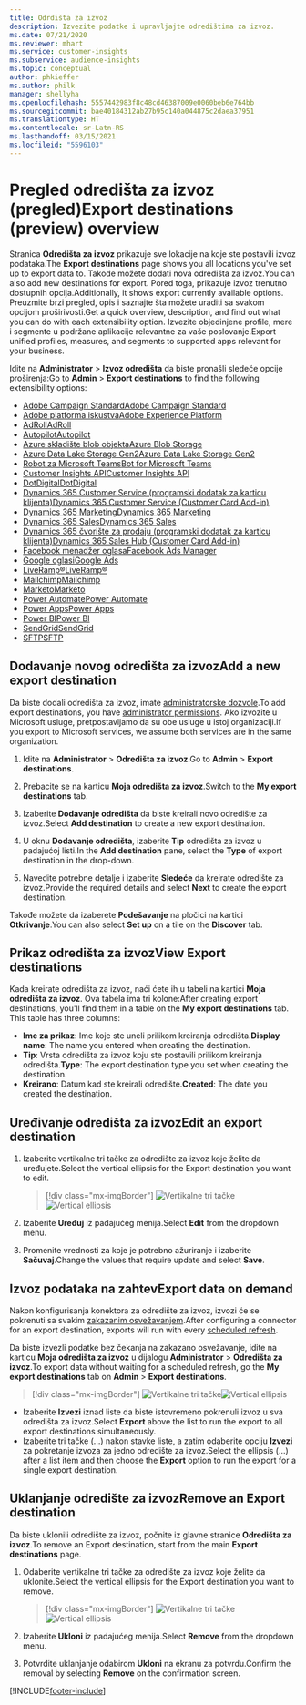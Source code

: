 ```yaml
---
title: Odrdišta za izvoz
description: Izvezite podatke i upravljajte odredištima za izvoz.
ms.date: 07/21/2020
ms.reviewer: mhart
ms.service: customer-insights
ms.subservice: audience-insights
ms.topic: conceptual
author: phkieffer
ms.author: philk
manager: shellyha
ms.openlocfilehash: 5557442983f8c48cd46387009e0060beb6e764bb
ms.sourcegitcommit: bae40184312ab27b95c140a044875c2daea37951
ms.translationtype: HT
ms.contentlocale: sr-Latn-RS
ms.lasthandoff: 03/15/2021
ms.locfileid: "5596103"
---
```

# <a name="export-destinations-preview-overview"></a><span data-ttu-id="2f113-103">Pregled odredišta za izvoz (pregled)</span><span class="sxs-lookup"><span data-stu-id="2f113-103">Export destinations (preview) overview</span></span>

<span data-ttu-id="2f113-104">Stranica **Odredišta za izvoz** prikazuje sve lokacije na koje ste postavili izvoz podataka.</span><span class="sxs-lookup"><span data-stu-id="2f113-104">The **Export destinations** page shows you all locations you've set up to export data to.</span></span> <span data-ttu-id="2f113-105">Takođe možete dodati nova odredišta za izvoz.</span><span class="sxs-lookup"><span data-stu-id="2f113-105">You can also add new destinations for export.</span></span> <span data-ttu-id="2f113-106">Pored toga, prikazuje izvoz trenutno dostupnih opcija.</span><span class="sxs-lookup"><span data-stu-id="2f113-106">Additionally, it shows export currently available options.</span></span> <span data-ttu-id="2f113-107">Preuzmite brzi pregled, opis i saznajte šta možete uraditi sa svakom opcijom proširivosti.</span><span class="sxs-lookup"><span data-stu-id="2f113-107">Get a quick overview, description, and find out what you can do with each extensibility option.</span></span> <span data-ttu-id="2f113-108">Izvezite objedinjene profile, mere i segmente u podržane aplikacije relevantne za vaše poslovanje.</span><span class="sxs-lookup"><span data-stu-id="2f113-108">Export unified profiles, measures, and segments to supported apps relevant for your business.</span></span>

<span data-ttu-id="2f113-109">Idite na **Administrator** > **Izvoz odredišta** da biste pronašli sledeće opcije proširenja:</span><span class="sxs-lookup"><span data-stu-id="2f113-109">Go to **Admin** > **Export destinations** to find the following extensibility options:</span></span>

- [<span data-ttu-id="2f113-110">Adobe Campaign Standard</span><span class="sxs-lookup"><span data-stu-id="2f113-110">Adobe Campaign Standard</span></span>](export-adobe-campaign-standard.md)
- [<span data-ttu-id="2f113-111">Adobe platforma iskustva</span><span class="sxs-lookup"><span data-stu-id="2f113-111">Adobe Experience Platform</span></span>](export-adobe-experience-platform.md)
- [<span data-ttu-id="2f113-112">AdRoll</span><span class="sxs-lookup"><span data-stu-id="2f113-112">AdRoll</span></span>](export-adroll.md)
- [<span data-ttu-id="2f113-113">Autopilot</span><span class="sxs-lookup"><span data-stu-id="2f113-113">Autopilot</span></span>](export-autopilot.md)
- [<span data-ttu-id="2f113-114">Azure skladište blob objekta</span><span class="sxs-lookup"><span data-stu-id="2f113-114">Azure Blob Storage</span></span>](export-azure-blob-storage.md)
- [<span data-ttu-id="2f113-115">Azure Data Lake Storage Gen2</span><span class="sxs-lookup"><span data-stu-id="2f113-115">Azure Data Lake Storage Gen2</span></span>](export-azure-data-lake-storage-gen2.md)
- [<span data-ttu-id="2f113-116">Robot za Microsoft Teams</span><span class="sxs-lookup"><span data-stu-id="2f113-116">Bot for Microsoft Teams</span></span>](export-teams-bot.md)
- [<span data-ttu-id="2f113-117">Customer Insights API</span><span class="sxs-lookup"><span data-stu-id="2f113-117">Customer Insights API</span></span>](apis.md)
- [<span data-ttu-id="2f113-118">DotDigital</span><span class="sxs-lookup"><span data-stu-id="2f113-118">DotDigital</span></span>](export-dotdigital.md)
- [<span data-ttu-id="2f113-119">Dynamics 365 Customer Service (programski dodatak za karticu klijenta)</span><span class="sxs-lookup"><span data-stu-id="2f113-119">Dynamics 365 Customer Service (Customer Card Add-in)</span></span>](customer-card-add-in.md)
- [<span data-ttu-id="2f113-120">Dynamics 365 Marketing</span><span class="sxs-lookup"><span data-stu-id="2f113-120">Dynamics 365 Marketing</span></span>](export-dynamics365-marketing.md)
- [<span data-ttu-id="2f113-121">Dynamics 365 Sales</span><span class="sxs-lookup"><span data-stu-id="2f113-121">Dynamics 365 Sales</span></span>](export-dynamics365-sales.md)
- [<span data-ttu-id="2f113-122">Dynamics 365 čvorište za prodaju (programski dodatak za karticu klijenta)</span><span class="sxs-lookup"><span data-stu-id="2f113-122">Dynamics 365 Sales Hub (Customer Card Add-in)</span></span>](customer-card-add-in.md)
- [<span data-ttu-id="2f113-123">Facebook menadžer oglasa</span><span class="sxs-lookup"><span data-stu-id="2f113-123">Facebook Ads Manager</span></span>](export-facebook.md)
- [<span data-ttu-id="2f113-124">Google oglasi</span><span class="sxs-lookup"><span data-stu-id="2f113-124">Google Ads</span></span>](export-google-ads.md)
- [<span data-ttu-id="2f113-125">LiveRamp&reg;</span><span class="sxs-lookup"><span data-stu-id="2f113-125">LiveRamp&reg;</span></span>](export-liveramp.md)
- [<span data-ttu-id="2f113-126">Mailchimp</span><span class="sxs-lookup"><span data-stu-id="2f113-126">Mailchimp</span></span>](export-mailchimp.md)
- [<span data-ttu-id="2f113-127">Marketo</span><span class="sxs-lookup"><span data-stu-id="2f113-127">Marketo</span></span>](export-marketo.md)
- [<span data-ttu-id="2f113-128">Power Automate</span><span class="sxs-lookup"><span data-stu-id="2f113-128">Power Automate</span></span>](export-power-automate.md)
- [<span data-ttu-id="2f113-129">Power Apps</span><span class="sxs-lookup"><span data-stu-id="2f113-129">Power Apps</span></span>](export-power-apps.md)
- [<span data-ttu-id="2f113-130">Power BI</span><span class="sxs-lookup"><span data-stu-id="2f113-130">Power BI</span></span>](export-power-bi.md)
- [<span data-ttu-id="2f113-131">SendGrid</span><span class="sxs-lookup"><span data-stu-id="2f113-131">SendGrid</span></span>](export-sendgrid.md)
- [<span data-ttu-id="2f113-132">SFTP</span><span class="sxs-lookup"><span data-stu-id="2f113-132">SFTP</span></span>](export-sftp.md)

## <a name="add-a-new-export-destination"></a><span data-ttu-id="2f113-133">Dodavanje novog odredišta za izvoz</span><span class="sxs-lookup"><span data-stu-id="2f113-133">Add a new export destination</span></span>

<span data-ttu-id="2f113-134">Da biste dodali odredišta za izvoz, imate [administratorske dozvole](permissions.md).</span><span class="sxs-lookup"><span data-stu-id="2f113-134">To add export destinations, you have [administrator permissions](permissions.md).</span></span> <span data-ttu-id="2f113-135">Ako izvozite u Microsoft usluge, pretpostavljamo da su obe usluge u istoj organizaciji.</span><span class="sxs-lookup"><span data-stu-id="2f113-135">If you export to Microsoft services, we assume both services are in the same organization.</span></span>

1. <span data-ttu-id="2f113-136">Idite na **Administrator** > **Odredišta za izvoz**.</span><span class="sxs-lookup"><span data-stu-id="2f113-136">Go to **Admin** > **Export destinations**.</span></span>

1. <span data-ttu-id="2f113-137">Prebacite se na karticu **Moja odredišta za izvoz**.</span><span class="sxs-lookup"><span data-stu-id="2f113-137">Switch to the **My export destinations** tab.</span></span>

1. <span data-ttu-id="2f113-138">Izaberite **Dodavanje odredišta** da biste kreirali novo odredište za izvoz.</span><span class="sxs-lookup"><span data-stu-id="2f113-138">Select **Add destination** to create a new export destination.</span></span>

1. <span data-ttu-id="2f113-139">U oknu **Dodavanje odredišta**, izaberite **Tip** odredišta za izvoz u padajućoj listi.</span><span class="sxs-lookup"><span data-stu-id="2f113-139">In the **Add destination** pane, select the **Type** of export destination in the drop-down.</span></span>

1. <span data-ttu-id="2f113-140">Navedite potrebne detalje i izaberite **Sledeće** da kreirate odredište za izvoz.</span><span class="sxs-lookup"><span data-stu-id="2f113-140">Provide the required details and select **Next** to create the export destination.</span></span>

<span data-ttu-id="2f113-141">Takođe možete da izaberete **Podešavanje** na pločici na kartici **Otkrivanje**.</span><span class="sxs-lookup"><span data-stu-id="2f113-141">You can also select **Set up** on a tile on the **Discover** tab.</span></span>

## <a name="view-export-destinations"></a><span data-ttu-id="2f113-142">Prikaz odredišta za izvoz</span><span class="sxs-lookup"><span data-stu-id="2f113-142">View Export destinations</span></span>

<span data-ttu-id="2f113-143">Kada kreirate odredišta za izvoz, naći ćete ih u tabeli na kartici **Moja odredišta za izvoz**. Ova tabela ima tri kolone:</span><span class="sxs-lookup"><span data-stu-id="2f113-143">After creating export destinations, you'll find them in a table on the **My export destinations** tab. This table has three columns:</span></span>

- <span data-ttu-id="2f113-144">**Ime za prikaz**: Ime koje ste uneli prilikom kreiranja odredišta.</span><span class="sxs-lookup"><span data-stu-id="2f113-144">**Display name**: The name you entered when creating the destination.</span></span>
- <span data-ttu-id="2f113-145">**Tip**: Vrsta odredišta za izvoz koju ste postavili prilikom kreiranja odredišta.</span><span class="sxs-lookup"><span data-stu-id="2f113-145">**Type**: The export destination type you set when creating the destination.</span></span>
- <span data-ttu-id="2f113-146">**Kreirano**: Datum kad ste kreirali odredište.</span><span class="sxs-lookup"><span data-stu-id="2f113-146">**Created**: The date you created the destination.</span></span>

## <a name="edit-an-export-destination"></a><span data-ttu-id="2f113-147">Uređivanje odredišta za izvoz</span><span class="sxs-lookup"><span data-stu-id="2f113-147">Edit an export destination</span></span>

1. <span data-ttu-id="2f113-148">Izaberite vertikalne tri tačke za odredište za izvoz koje želite da uređujete.</span><span class="sxs-lookup"><span data-stu-id="2f113-148">Select the vertical ellipsis for the Export destination you want to edit.</span></span>

   > [!div class="mx-imgBorder"]
   > <span data-ttu-id="2f113-149">![Vertikalne tri tačke](media/export-destinations-page-ellipsis.png "Vertikalne tri tačke")</span><span class="sxs-lookup"><span data-stu-id="2f113-149">![Vertical ellipsis](media/export-destinations-page-ellipsis.png "Vertical ellipsis")</span></span>

1. <span data-ttu-id="2f113-150">Izaberite **Uređuj** iz padajućeg menija.</span><span class="sxs-lookup"><span data-stu-id="2f113-150">Select **Edit** from the dropdown menu.</span></span>

1. <span data-ttu-id="2f113-151">Promenite vrednosti za koje je potrebno ažuriranje i izaberite **Sačuvaj**.</span><span class="sxs-lookup"><span data-stu-id="2f113-151">Change the values that require update and select **Save**.</span></span>

## <a name="export-data-on-demand"></a><span data-ttu-id="2f113-152">Izvoz podataka na zahtev</span><span class="sxs-lookup"><span data-stu-id="2f113-152">Export data on demand</span></span>

<span data-ttu-id="2f113-153">Nakon konfigurisanja konektora za odredište za izvoz, izvozi će se pokrenuti sa svakim [zakazanim osvežavanjem](system.md#schedule-tab).</span><span class="sxs-lookup"><span data-stu-id="2f113-153">After configuring a connector for an export destination, exports will run with every [scheduled refresh](system.md#schedule-tab).</span></span>

<span data-ttu-id="2f113-154">Da biste izvezli podatke bez čekanja na zakazano osvežavanje, idite na karticu **Moja odredišta za izvoz** u dijalogu **Administrator** > **Odredišta za izvoz**.</span><span class="sxs-lookup"><span data-stu-id="2f113-154">To export data without waiting for a scheduled refresh, go the **My export destinations** tab on **Admin** > **Export destinations**.</span></span>

> [!div class="mx-imgBorder"]
> <span data-ttu-id="2f113-155">![Vertikalne tri tačke](media/export-destinations-page-ellipsis.png "Vertikalne tri tačke")</span><span class="sxs-lookup"><span data-stu-id="2f113-155">![Vertical ellipsis](media/export-destinations-page-ellipsis.png "Vertical ellipsis")</span></span>

- <span data-ttu-id="2f113-156">Izaberite **Izvezi** iznad liste da biste istovremeno pokrenuli izvoz u sva odredišta za izvoz.</span><span class="sxs-lookup"><span data-stu-id="2f113-156">Select **Export** above the list to run the export to all export destinations simultaneously.</span></span>
- <span data-ttu-id="2f113-157">Izaberite tri tačke (...) nakon stavke liste, a zatim odaberite opciju **Izvezi** za pokretanje izvoza za jedno odredište za izvoz.</span><span class="sxs-lookup"><span data-stu-id="2f113-157">Select the ellipsis (...) after a list item and then choose the **Export** option to run the export for a single export destination.</span></span>

## <a name="remove-an-export-destination"></a><span data-ttu-id="2f113-158">Uklanjanje odredište za izvoz</span><span class="sxs-lookup"><span data-stu-id="2f113-158">Remove an Export destination</span></span>

<span data-ttu-id="2f113-159">Da biste uklonili odredište za izvoz, počnite iz glavne stranice **Odredišta za izvoz**.</span><span class="sxs-lookup"><span data-stu-id="2f113-159">To remove an Export destination, start from the main **Export destinations** page.</span></span>

1. <span data-ttu-id="2f113-160">Odaberite vertikalne tri tačke za odredište za izvoz koje želite da uklonite.</span><span class="sxs-lookup"><span data-stu-id="2f113-160">Select the vertical ellipsis for the Export destination you want to remove.</span></span>

   > [!div class="mx-imgBorder"]
   > <span data-ttu-id="2f113-161">![Vertikalne tri tačke](media/export-destinations-page-ellipsis.png "Vertikalne tri tačke")</span><span class="sxs-lookup"><span data-stu-id="2f113-161">![Vertical ellipsis](media/export-destinations-page-ellipsis.png "Vertical ellipsis")</span></span>

2. <span data-ttu-id="2f113-162">Izaberite **Ukloni** iz padajućeg menija.</span><span class="sxs-lookup"><span data-stu-id="2f113-162">Select **Remove** from the dropdown menu.</span></span>

3. <span data-ttu-id="2f113-163">Potvrdite uklanjanje odabirom **Ukloni** na ekranu za potvrdu.</span><span class="sxs-lookup"><span data-stu-id="2f113-163">Confirm the removal by selecting **Remove** on the confirmation screen.</span></span>


[!INCLUDE[footer-include](../includes/footer-banner.md)]